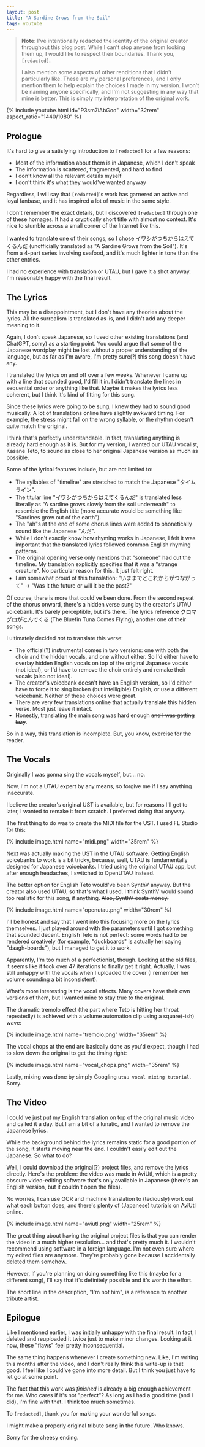 ```yaml
---
layout: post
title: "A Sardine Grows from the Soil"
tags: youtube
---
```


> **Note**: I've intentionally redacted the identity of the original creator throughout this blog post. While I can't stop anyone from looking them up, I would like to respect their boundaries. Thank you, `[redacted]`.
>
> I also mention some aspects of other renditions that I didn't particularly like. These are my personal preferences, and I only mention them to help explain the choices I made in my version. I won't be naming anyone specifically, and I'm not suggesting in any way that mine is better. This is simply my interpretation of the original work.

{% include youtube.html id="P3sm7iAbGoo" width="32rem" aspect_ratio="1440/1080" %}

## Prologue

It's hard to give a satisfying introduction to `[redacted]` for a few reasons:

- Most of the information about them is in Japanese, which I don't speak
- The information is scattered, fragmented, and hard to find
- I don't know all the relevant details myself
- I don't think it's what they would've wanted anyway

Regardless, I will say that `[redacted]`'s work has garnered an active and loyal fanbase, and it has inspired a lot of music in the same style.

I don't remember the exact details, but I discovered `[redacted]` through one of these homages. It had a cryptically short title with almost no context. It's nice to stumble across a small corner of the Internet like this.

I wanted to translate one of their songs, so I chose イワシがつちからはえてくるんだ (unofficially translated as "A Sardine Grows from the Soil"). It's from a 4-part series involving seafood, and it's much lighter in tone than the other entries.

I had no experience with translation or UTAU, but I gave it a shot anyway. I'm reasonably happy with the final result.

## The Lyrics

This may be a disappointment, but I don't have any theories about the lyrics. All the surrealism is translated as-is, and I didn't add any deeper meaning to it.

Again, I don't speak Japanese, so I used other existing translations (and ChatGPT, sorry) as a starting point. You could argue that some of the Japanese wordplay might be lost without a proper understanding of the language, but as far as I'm aware, I'm pretty sure(?) this song doesn't have any.

I translated the lyrics on and off over a few weeks. Whenever I came up with a line that sounded good, I'd fill it in. I didn't translate the lines in sequential order or anything like that. Maybe it makes the lyrics less coherent, but I think it's kind of fitting for this song.

Since these lyrics were going to be sung, I knew they had to sound good musically. A lot of translations online have slightly awkward timing. For example, the stress might fall on the wrong syllable, or the rhythm doesn't quite match the original.

I think that's perfectly understandable. In fact, translating anything is already hard enough as it is. But for my version, I wanted our UTAU vocalist, Kasane Teto, to sound as close to her original Japanese version as much as possible.

Some of the lyrical features include, but are not limited to:

- The syllables of "timeline" are stretched to match the Japanese "タイムライン".
- The titular line "イワシがつちからはえてくるんだ" is translated less literally as "A sardine grows slowly from the soil underneath" to resemble the English title (more accurate would be something like "Sardines grow out of the earth").
- The "ah"s at the end of some chorus lines were added to phonetically sound like the Japanese "んだ".
- While I don't exactly know how rhyming works in Japanese, I felt it was important that the translated lyrics followed common English rhyming patterns.
- The original opening verse only mentions that "someone" had cut the timeline. My translation explicitly specifies that it was a "strange creature". No particular reason for this. It just felt right.
- I am somewhat proud of this translation: "いままでとこれからがつながって" → "Was it the future or will it be the past?"

Of course, there is more that could've been done. From the second repeat of the chorus onward, there's a hidden verse sung by the creator's UTAU voicebank. It's barely perceptible, but it's there. The lyrics reference クロマグロがとんでくる (The Bluefin Tuna Comes Flying), another one of their songs.

I ultimately decided _not_ to translate this verse:

- The official(?) instrumental comes in two versions: one with both the choir and the hidden vocals, and one without either. So I'd either have to overlay hidden English vocals on top of the original Japanese vocals (not ideal), or I'd have to remove the choir entirely and remake their vocals (also not ideal).
- The creator's voicebank doesn't have an English version, so I'd either have to force it to sing broken (but intelligible) English, or use a different voicebank. Neither of these choices were great.
- There are very few translations online that actually translate this hidden verse. Most just leave it intact.
- Honestly, translating the main song was hard enough ~~and I was getting lazy~~.

So in a way, this translation is incomplete. But, you know, exercise for the reader.

## The Vocals

Originally I was gonna sing the vocals myself, but... no.

Now, I'm not a UTAU expert by any means, so forgive me if I say anything inaccurate.

I believe the creator's original UST is available, but for reasons I'll get to later, I wanted to remake it from scratch. I preferred doing that anyway.

The first thing to do was to create the MIDI file for the UST. I used FL Studio for this:

{% include image.html name="midi.png" width="35rem" %}

Next was actually making the UST in the UTAU software. Getting English voicebanks to work is a bit tricky, because, well, UTAU is fundamentally designed for Japanese voicebanks. I tried using the original UTAU app, but after enough headaches, I switched to OpenUTAU instead.

The better option for English Teto would've been SynthV anyway. But the creator also used UTAU, so that's what I used. I think SynthV would sound too realistic for this song, if anything. ~~Also, SynthV costs money.~~

{% include image.html name="openutau.png" width="30rem" %}

I'll be honest and say that I went into this focusing more on the lyrics themselves. I just played around with the parameters until I got something that sounded decent. English Teto is not perfect: some words had to be rendered creatively (for example, "duckboards" is actually her saying "daagh-boards"), but I managed to get it to work.

Apparently, I'm too much of a perfectionist, though. Looking at the old files, it seems like it took over 47 iterations to finally get it right. Actually, I was still unhappy with the vocals when I uploaded the cover (I remember her volume sounding a bit inconsistent).

What's more interesting is the vocal effects. Many covers have their own versions of them, but I wanted mine to stay true to the original.

The dramatic tremolo effect (the part where Teto is hitting her throat repeatedly) is achieved with a volume automation clip using a square(-ish) wave:

{% include image.html name="tremolo.png" width="35rem" %}

The vocal chops at the end are basically done as you'd expect, though I had to slow down the original to get the timing right:

{% include image.html name="vocal_chops.png" width="35rem" %}

Lastly, mixing was done by simply Googling `utau vocal mixing tutorial`. Sorry.

## The Video

I could've just put my English translation on top of the original music video and called it a day. But I am a bit of a lunatic, and I wanted to remove the Japanese lyrics.

While the background behind the lyrics remains static for a good portion of the song, it starts moving near the end. I couldn't easily edit out the Japanese. So what to do?

Well, I could download the original(?) project files, and remove the lyrics directly. Here's the problem: the video was made in AviUtl, which is a pretty obscure video-editing software that's only available in Japanese (there's an English version, but it couldn't open the files).

No worries, I can use OCR and machine translation to (tediously) work out what each button does, and there's plenty of (Japanese) tutorials on AviUtl online.

{% include image.html name="aviutl.png" width="25rem" %}

The great thing about having the original project files is that you can render the video in a much higher resolution... and that's pretty much it. I wouldn't recommend using software in a foreign language. I'm not even sure where my edited files are anymore. They're probably gone because I accidentally deleted them somehow.

However, if you're planning on doing something like this (maybe for a different song), I'll say that it's definitely possible and it's worth the effort.

The short line in the description, "I'm not him", is a reference to another tribute artist.

## Epilogue

Like I mentioned earlier, I was initially unhappy with the final result. In fact, I deleted and reuploaded it twice just to make minor changes. Looking at it now, these "flaws" feel pretty inconsequential.

The same thing happens whenever I create something new. Like, I'm writing this months after the video, and I don't really think this write-up is that good. I feel like I could've gone into more detail. But I think you just have to let go at some point.

The fact that this work was _finished_ is already a big enough achievement for me. Who cares if it's not "perfect"? As long as I had a good time (and I did), I'm fine with that. I think too much sometimes.

To `[redacted]`, thank you for making your wonderful songs.

I might make a properly original tribute song in the future. Who knows.

Sorry for the cheesy ending.
